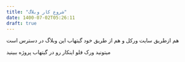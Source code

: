```yaml
---
title: "شروع کار وبلاگ"
date: 1400-07-02T05:26:11
draft: true
---
```


هم ازطریق سایت ورکل و هم از طریق خود گیتهاب این وبلاگ در دسترس است

میتونید ورک فلو اینکار رو در گیتهاب پروژه ببینید
